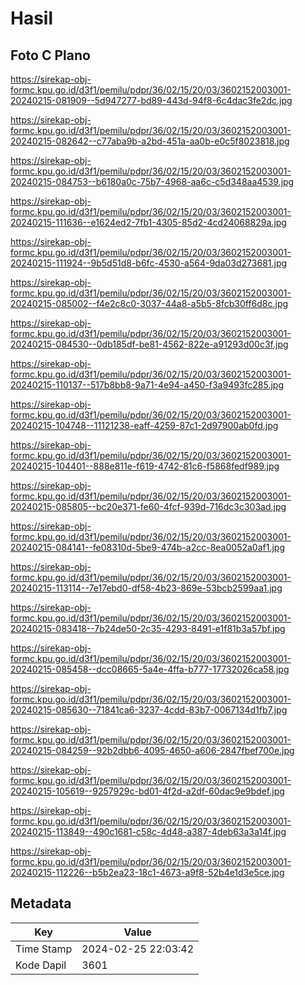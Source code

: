 # Hasil

## Foto C Plano

https://sirekap-obj-formc.kpu.go.id/d3f1/pemilu/pdpr/36/02/15/20/03/3602152003001-20240215-081909--5d947277-bd89-443d-94f8-6c4dac3fe2dc.jpg

https://sirekap-obj-formc.kpu.go.id/d3f1/pemilu/pdpr/36/02/15/20/03/3602152003001-20240215-082642--c77aba9b-a2bd-451a-aa0b-e0c5f8023818.jpg

https://sirekap-obj-formc.kpu.go.id/d3f1/pemilu/pdpr/36/02/15/20/03/3602152003001-20240215-084753--b6180a0c-75b7-4968-aa6c-c5d348aa4539.jpg

https://sirekap-obj-formc.kpu.go.id/d3f1/pemilu/pdpr/36/02/15/20/03/3602152003001-20240215-111636--e1624ed2-7fb1-4305-85d2-4cd24068829a.jpg

https://sirekap-obj-formc.kpu.go.id/d3f1/pemilu/pdpr/36/02/15/20/03/3602152003001-20240215-111924--9b5d51d8-b6fc-4530-a564-9da03d273681.jpg

https://sirekap-obj-formc.kpu.go.id/d3f1/pemilu/pdpr/36/02/15/20/03/3602152003001-20240215-085002--f4e2c8c0-3037-44a8-a5b5-8fcb30ff6d8c.jpg

https://sirekap-obj-formc.kpu.go.id/d3f1/pemilu/pdpr/36/02/15/20/03/3602152003001-20240215-084530--0db185df-be81-4562-822e-a91293d00c3f.jpg

https://sirekap-obj-formc.kpu.go.id/d3f1/pemilu/pdpr/36/02/15/20/03/3602152003001-20240215-110137--517b8bb8-9a71-4e94-a450-f3a9493fc285.jpg

https://sirekap-obj-formc.kpu.go.id/d3f1/pemilu/pdpr/36/02/15/20/03/3602152003001-20240215-104748--11121238-eaff-4259-87c1-2d97900ab0fd.jpg

https://sirekap-obj-formc.kpu.go.id/d3f1/pemilu/pdpr/36/02/15/20/03/3602152003001-20240215-104401--888e811e-f619-4742-81c6-f5868fedf989.jpg

https://sirekap-obj-formc.kpu.go.id/d3f1/pemilu/pdpr/36/02/15/20/03/3602152003001-20240215-085805--bc20e371-fe60-4fcf-939d-716dc3c303ad.jpg

https://sirekap-obj-formc.kpu.go.id/d3f1/pemilu/pdpr/36/02/15/20/03/3602152003001-20240215-084141--fe08310d-5be9-474b-a2cc-8ea0052a0af1.jpg

https://sirekap-obj-formc.kpu.go.id/d3f1/pemilu/pdpr/36/02/15/20/03/3602152003001-20240215-113114--7e17ebd0-df58-4b23-869e-53bcb2599aa1.jpg

https://sirekap-obj-formc.kpu.go.id/d3f1/pemilu/pdpr/36/02/15/20/03/3602152003001-20240215-083418--7b24de50-2c35-4293-8491-e1f81b3a57bf.jpg

https://sirekap-obj-formc.kpu.go.id/d3f1/pemilu/pdpr/36/02/15/20/03/3602152003001-20240215-085458--dcc08665-5a4e-4ffa-b777-17732026ca58.jpg

https://sirekap-obj-formc.kpu.go.id/d3f1/pemilu/pdpr/36/02/15/20/03/3602152003001-20240215-085630--71841ca6-3237-4cdd-83b7-0067134d1fb7.jpg

https://sirekap-obj-formc.kpu.go.id/d3f1/pemilu/pdpr/36/02/15/20/03/3602152003001-20240215-084259--92b2dbb6-4095-4650-a606-2847fbef700e.jpg

https://sirekap-obj-formc.kpu.go.id/d3f1/pemilu/pdpr/36/02/15/20/03/3602152003001-20240215-105619--9257929c-bd01-4f2d-a2df-60dac9e9bdef.jpg

https://sirekap-obj-formc.kpu.go.id/d3f1/pemilu/pdpr/36/02/15/20/03/3602152003001-20240215-113849--490c1681-c58c-4d48-a387-4deb63a3a14f.jpg

https://sirekap-obj-formc.kpu.go.id/d3f1/pemilu/pdpr/36/02/15/20/03/3602152003001-20240215-112226--b5b2ea23-18c1-4673-a9f8-52b4e1d3e5ce.jpg


## Metadata

| Key        | Value               |
| ---------- | ------------------- |
| Time Stamp | 2024-02-25 22:03:42 |
| Kode Dapil | 3601                |



